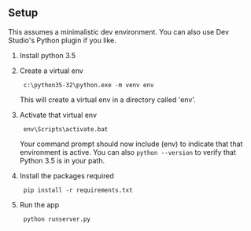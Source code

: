 Setup
-----

This assumes a minimalistic dev environment. You can also use Dev Studio's Python plugin if you like.

1. Install python 3.5
1. Create a virtual env

        c:\python35-32\python.exe -m venv env

    This will create a virtual env in a directory called 'env'.

1. Activate that virtual env

        env\Scripts\activate.bat

    Your command prompt should now include (env) to indicate that that environment is active. You can also `python --version` to verify that Python 3.5 is in your path.

1. Install the packages required

        pip install -r requirements.txt

1. Run the app

        python runserver.py